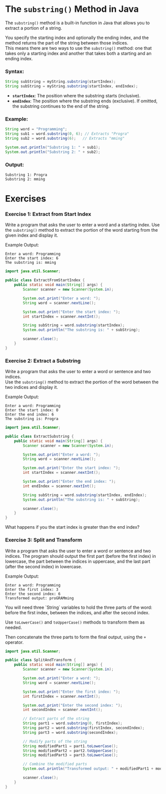 # The `substring()` Method in Java


The `substring()` method is a built-in function in Java that allows you to extract a portion of a string. 

You specify the starting index and optionally the ending index, and the method returns the part of the string between those indices.\
This means there are two ways to use the `substring()` method: one that takes only a starting index and another that takes both a starting and an ending index.

### Syntax:
```java
String subString = myString.substring(startIndex);
String subString = myString.substring(startIndex, endIndex);
```

- **`startIndex`**: The position where the substring starts (inclusive).
- **`endIndex`**: The position where the substring ends (exclusive). If omitted, the substring continues to the end of the string.

### Example:
```java
String word = "Programming";
String sub1 = word.substring(0, 6); // Extracts "Progra"
String sub2 = word.substring(6);   // Extracts "mming"

System.out.println("Substring 1: " + sub1);
System.out.println("Substring 2: " + sub2);
```

### Output:
```
Substring 1: Progra
Substring 2: mming
```

# Exercises

### Exercise 1: Extract from Start Index
Write a program that asks the user to enter a word and a starting index. Use the `substring()` method to extract the portion of the word starting from the given index and display it.

Example Output:
```
Enter a word: Programming
Enter the start index: 6
The substring is: mming
```

<hint title="Solution">

```java
import java.util.Scanner;

public class ExtractFromStartIndex {
    public static void main(String[] args) {
        Scanner scanner = new Scanner(System.in);

        System.out.print("Enter a word: ");
        String word = scanner.nextLine();

        System.out.print("Enter the start index: ");
        int startIndex = scanner.nextInt();

        String subString = word.substring(startIndex);
        System.out.println("The substring is: " + subString);

        scanner.close();
    }
}
```

</hint>

### Exercise 2: Extract a Substring

Write a program that asks the user to enter a word or sentence and two indices.\
Use the `substring()` method to extract the portion of the word between the two indices and display it.

Example Output:
```
Enter a word: Programming
Enter the start index: 0
Enter the end index: 6
The substring is: Progra
```

<hint title="Solution">

```java
import java.util.Scanner;

public class ExtractSubstring {
    public static void main(String[] args) {
        Scanner scanner = new Scanner(System.in);

        System.out.print("Enter a word: ");
        String word = scanner.nextLine();

        System.out.print("Enter the start index: ");
        int startIndex = scanner.nextInt();

        System.out.print("Enter the end index: ");
        int endIndex = scanner.nextInt();

        String subString = word.substring(startIndex, endIndex);
        System.out.println("The substring is: " + subString);

        scanner.close();
    }
}
```
</hint>

What happens if you the start index is greater than the end index?

### Exercise 3: Split and Transform
Write a program that asks the user to enter a word or sentence and two indices. The program should output the first part (before the first index) in lowercase, the part between the indices in uppercase, and the last part (after the second index) in lowercase.

Example Output:
```
Enter a word: Programming
Enter the first index: 3
Enter the second index: 6
Transformed output: proGRAMming
```

<hint title="Hint 1">
You will need three `String` variables to hold the three parts of the word: before the first index, between the indices, and after the second index.

Use `toLowerCase()` and `toUpperCase()` methods to transform them as needed.

Then concatenate the three parts to form the final output, using the `+` operator.
  
</hint>

<hint title="Solution">

```java
import java.util.Scanner;

public class SplitAndTransform {
    public static void main(String[] args) {
        Scanner scanner = new Scanner(System.in);

        System.out.print("Enter a word: ");
        String word = scanner.nextLine();

        System.out.print("Enter the first index: ");
        int firstIndex = scanner.nextInt();

        System.out.print("Enter the second index: ");
        int secondIndex = scanner.nextInt();

        // Extract parts of the string
        String part1 = word.substring(0, firstIndex);
        String part2 = word.substring(firstIndex, secondIndex);
        String part3 = word.substring(secondIndex);

        // Modify parts of the string
        String modifiedPart1 = part1.toLowerCase();
        String modifiedPart2 = part2.toUpperCase();
        String modifiedPart3 = part3.toLowerCase();

        // Combine the modified parts
        System.out.println("Transformed output: " + modifiedPart1 + modifiedPart2 + modifiedPart3);

        scanner.close();
    }
}
```

</hint>

